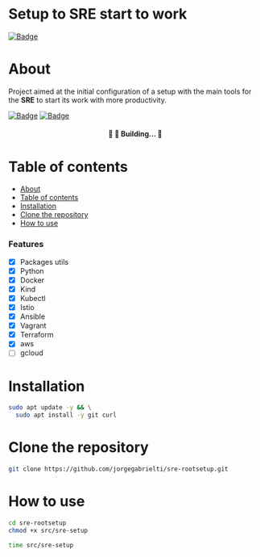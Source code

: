 # **Setup to SRE start to work**
[![Badge](https://img.shields.io/github/last-commit/jorgegabrielti/sre-rootsetup)](https://github.com/jorgegabrielti/sre-rootsetup)

About
==========
Project aimed at the initial configuration of a setup with the main tools for the **SRE** to start its work with more productivity.

[![Badge](https://img.shields.io/badge/Homologated-Ubuntu%20v20.04-orange)](https://ubuntu.com/download)
[![Badge](https://img.shields.io/badge/Requirements-git--scm-green)](https://git-scm.com/)


<h4 align="center"> 
	🚧 🚀 Building... 🚧
</h4>

Table of contents
==========
<!--ts-->
   * [About](#about)
   * [Table of contents](#table-of-contents)
   * [Installation](#instalation)
   * [Clone the repository](#clone-repo)
   * [How to use](#how-to)
<!--te-->

### Features
- [x] Packages utils
- [x] Python
- [x] Docker
- [x] Kind
- [x] Kubectl
- [x] Istio
- [x] Ansible
- [x] Vagrant
- [x] Terraform
- [x] aws
- [ ] gcloud

Installation
==========
```bash
sudo apt update -y && \
  sudo apt install -y git curl
```

Clone the repository
==========
```bash
git clone https://github.com/jorgegabrielti/sre-rootsetup.git
```
How to use
==========

```bash
cd sre-rootsetup
chmod +x src/sre-setup
```
```bash
time src/sre-setup
```


